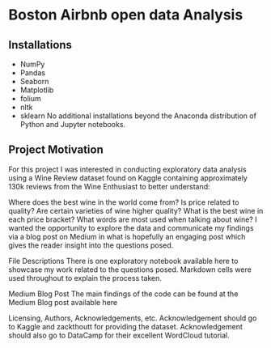 # Boston Airbnb open data Analysis
## Installations
+ NumPy
+ Pandas
+ Seaborn
+ Matplotlib
+ folium
+ nltk
+ sklearn
No additional installations beyond the Anaconda distribution of Python and Jupyter notebooks.

## Project Motivation
For this project I was interested in conducting exploratory data analysis using a Wine Review dataset found on Kaggle containing approximately 130k reviews from the Wine Enthusiast to better understand:

Where does the best wine in the world come from?
Is price related to quality?
Are certain varieties of wine higher quality?
What is the best wine in each price bracket?
What words are most used when talking about wine?
I wanted the opportunity to explore the data and communicate my findings via a blog post on Medium in what is hopefully an engaging post which gives the reader insight into the questions posed.

File Descriptions
There is one exploratory notebook available here to showcase my work related to the questions posed. Markdown cells were used throughout to explain the process taken.

Medium Blog Post
The main findings of the code can be found at the Medium Blog post available here

Licensing, Authors, Acknowledgements, etc.
Acknowledgement should go to Kaggle and zackthoutt for providing the dataset. Acknowledgement should also go to DataCamp for their excellent WordCloud tutorial.
